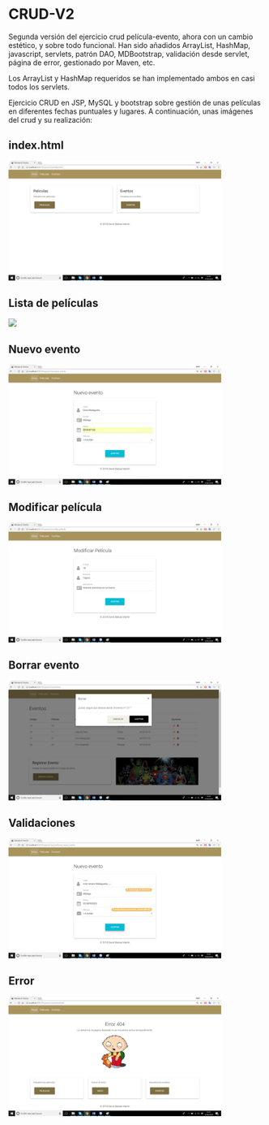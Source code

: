 # CRUD-V2
Segunda versión del ejercicio crud película-evento, ahora con un cambio estético, y sobre todo funcional.
Han sido añadidos ArrayList, HashMap, javascript, servlets, patrón DAO, MDBootstrap,
validación desde servlet, página de error, gestionado por Maven, etc.

Los ArrayList y HashMap requeridos se han implementado ambos en casi todos los servlets.

Ejercicio CRUD en JSP, MySQL y bootstrap sobre gestión de unas películas en diferentes fechas puntuales y lugares.
A continuación, unas imágenes del crud y su realización:

## index.html
<img src="index.png" width="420">

## Lista de películas
<img src="pelicula.png" width="420">

## Nuevo evento
<img src="nuevo_evento.png" width="420">

## Modificar película
<img src="modifica_pelicula.png" width="420">

## Borrar evento
<img src="borra_evento.png" width="420">

## Validaciones
<img src="validar.png" width="420">

## Error
<img src="error-404.png" width="420">
